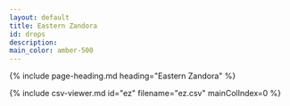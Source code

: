```yaml
---
layout: default
title: Eastern Zandora
id: drops
description:
main_color: amber-500
---
```


<div class="margin-center-90">
  {% include page-heading.md heading="Eastern Zandora" %}
  
  {% include csv-viewer.md id="ez" filename="ez.csv" mainColIndex=0 %}
</div>